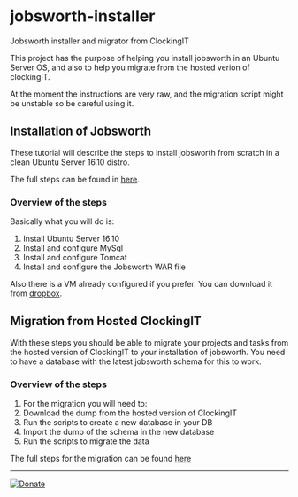# jobsworth-installer
Jobsworth installer and migrator from ClockingIT

This project has the purpose of helping you install jobsworth in an Ubuntu Server OS, and also to help you migrate from the hosted verion of clockingIT.

At the moment the instructions are very raw, and the migration script might be unstable so be careful using it.

## Installation of Jobsworth
These tutorial will describe the steps to install jobsworth from scratch in a clean Ubuntu Server 16.10 distro.

The full steps can be found in [here](https://github.com/frank-orellana/jobsworth/wiki/Jobsworth-5.0-beta-2-on-Ubuntu-Server-16.10).
### Overview of the steps
Basically what you will do is:
1. Install Ubuntu Server 16.10
2. Install and configure MySql
3. Install and configure Tomcat
4. Install and configure the Jobsworth WAR file

Also there is a VM already configured if you prefer. You can download it from [dropbox](https://www.dropbox.com/s/vcc2upr27uh19of/Jobsworth5b2.zip?dl=0).

## Migration from Hosted ClockingIT
With these steps you should be able to migrate your projects and tasks from the hosted version of ClockingIT to your installation of jobsworth. You need to have a database with the latest jobsworth schema for this to work.
### Overview of the steps
1. For the migration you will need to:
2. Download the dump from the hosted version of ClockingIT
3. Run the scripts to create a new database in your DB
4. Import the dump of the schema in the new database
5. Run the scripts to migrate the data

The full steps for the migration can be found [here]()



----

[![Donate](https://img.shields.io/badge/Donate-PayPal-green.svg)](https://www.paypal.me/FranklinOrellana)
